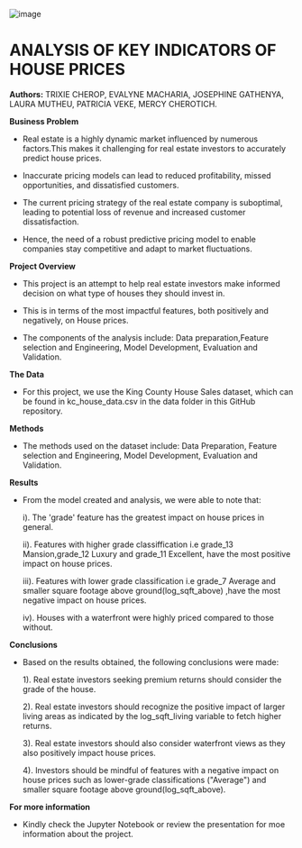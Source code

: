 
![image](https://github.com/MutheuTheAnalyst/House-Pricing-Indicators/assets/92978069/9ce2ee88-cc6f-4f86-8b54-370e8828b844)

# ANALYSIS OF KEY INDICATORS OF HOUSE PRICES

**Authors:** TRIXIE CHEROP, EVALYNE MACHARIA, JOSEPHINE GATHENYA, LAURA MUTHEU, PATRICIA VEKE, MERCY CHEROTICH.

**Business Problem**

- Real estate is a highly dynamic market influenced by numerous factors.This makes it challenging for real estate investors to accurately predict house prices.

- Inaccurate pricing models can lead to reduced profitability, missed opportunities, and dissatisfied customers.

- The current pricing strategy of the real estate company is suboptimal, leading to potential loss of revenue and increased customer dissatisfaction.

- Hence, the need of a robust predictive pricing model to enable companies stay competitive and adapt to market fluctuations.

**Project Overview**

- This project is an attempt to help real estate investors make informed decision on what type of houses they should invest in.

- This is in terms of the most impactful features, both positively and negatively, on House prices.

- The components of the analysis include: Data preparation,Feature selection and Engineering, Model Development, Evaluation and Validation.

**The Data**

- For this project, we use the King County House Sales dataset, which can be found in kc_house_data.csv in the data folder in this GitHub repository.

**Methods**

- The methods used on the dataset include: Data Preparation, Feature selection and Engineering, Model Development, Evaluation and Validation.

**Results**

- From the model created and analysis, we were able to note that:

    i). The 'grade' feature has the greatest impact on house prices in general.
 
    ii). Features with higher grade classiffication i.e grade_13 Mansion,grade_12 Luxury and grade_11 Excellent, have the most positive impact on house prices.
 
    iii). Features with lower grade classification i.e grade_7 Average and smaller square footage above ground(log_sqft_above) ,have the most negative impact on house prices.
 
    iv). Houses with a waterfront were highly priced compared to those without.
 
**Conclusions**

- Based on the results obtained, the following conclusions were made:

  1). Real estate investors seeking premium returns should consider the grade of the house.

  2). Real estate investors should recognize the positive impact of larger living areas as indicated by the log_sqft_living variable to fetch higher returns.

  3). Real estate investors should also consider waterfront views as they also positively impact house prices.

  4). Investors should be mindful of features with a negative impact on house prices such as lower-grade classifications ("Average") and smaller square footage above ground(log_sqft_above).
  
 
**For more information**

- Kindly check the Jupyter Notebook or review the presentation for moe information about the project.
  
